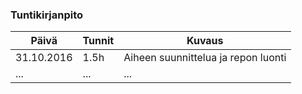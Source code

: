 ### Tuntikirjanpito
Päivä | Tunnit | Kuvaus
--------------- | ----- | ------
31.10.2016 | 1.5h | Aiheen suunnittelua ja repon luonti
... | ... | ...